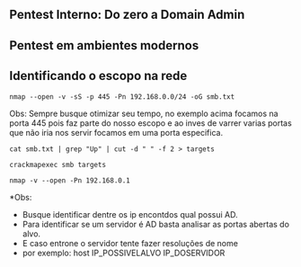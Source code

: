 ## Pentest Interno: Do zero a Domain Admin

## Pentest em ambientes modernos

## Identificando o escopo na rede

`nmap --open -v -sS -p 445 -Pn 192.168.0.0/24 -oG smb.txt`

Obs: Sempre busque otimizar seu tempo, no exemplo acima focamos na porta 445 pois faz parte do nosso escopo e ao inves de varrer varias portas que não iria nos servir focamos em uma porta especifica.

`cat smb.txt | grep "Up" | cut -d " " -f 2 > targets`

`crackmapexec smb targets`

`nmap -v --open -Pn 192.168.0.1`

*Obs:
- Busque identificar dentre os ip encontdos qual possui AD.
- Para identificar se um servidor é AD basta analisar as portas abertas do alvo.
- E caso entrone o servidor tente fazer resoluções de nome
- por exemplo: host IP_POSSIVELALVO IP_DOSERVIDOR



